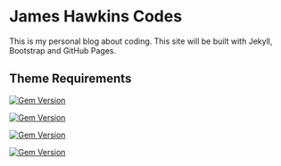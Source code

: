# James Hawkins Codes

This is my personal blog about coding. This site will be built with Jekyll, Bootstrap and GitHub Pages.

## Theme Requirements
[![Gem Version](https://badge.fury.io/rb/jekyll-bootstrap-sass.svg)](https://badge.fury.io/rb/jekyll-bootstrap-sass)

[![Gem Version](https://badge.fury.io/rb/jekyll-paginate-v2.svg)](https://badge.fury.io/rb/jekyll-paginate-v2)

[![Gem Version](https://badge.fury.io/rb/jekyll-feed.svg)](https://badge.fury.io/rb/jekyll-feed)

[![Gem Version](https://badge.fury.io/rb/jekyll-sitemap.svg)](https://badge.fury.io/rb/jekyll-sitemap)
